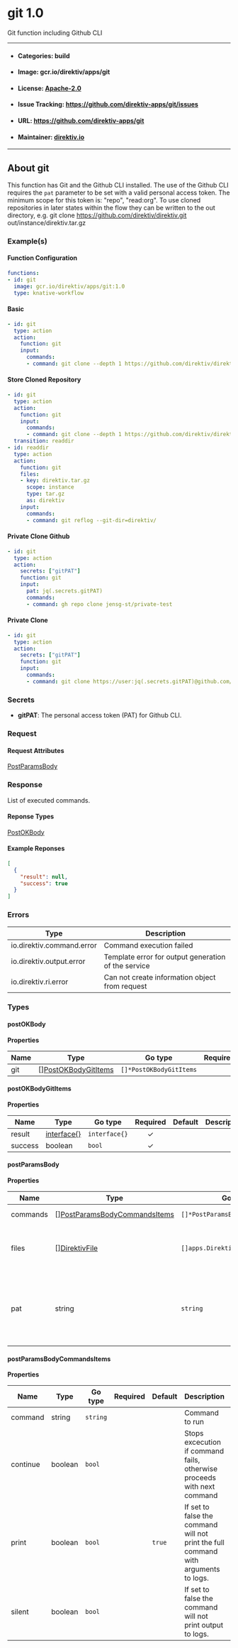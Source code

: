 
# git 1.0

Git function including Github CLI

---
- #### Categories: build
- #### Image: gcr.io/direktiv/apps/git 
- #### License: [Apache-2.0](https://www.apache.org/licenses/LICENSE-2.0)
- #### Issue Tracking: https://github.com/direktiv-apps/git/issues
- #### URL: https://github.com/direktiv-apps/git
- #### Maintainer: [direktiv.io](https://www.direktiv.io) 
---

## About git

This function has Git and the Github CLI installed.  The use of the Github CLI requires the `pat` parameter to be set with a valid personal access token.  The minimum scope for this token is: "repo", "read:org". To use cloned repositories in later states within the flow they can be written to the out directory, e.g.  git clone https://github.com/direktiv/direktiv.git out/instance/direktiv.tar.gz

### Example(s)
  #### Function Configuration
```yaml
functions:
- id: git
  image: gcr.io/direktiv/apps/git:1.0
  type: knative-workflow
```
   #### Basic
```yaml
- id: git
  type: action
  action:
    function: git
    input: 
      commands:
      - command: git clone --depth 1 https://github.com/direktiv/direktiv.git
```
   #### Store Cloned Repository
```yaml
- id: git
  type: action
  action:
    function: git
    input: 
      commands:
      - command: git clone --depth 1 https://github.com/direktiv/direktiv.git out/instance/direktiv.tar.gz
  transition: readdir
- id: readdir
  type: action
  action:
    function: git
    files:
    - key: direktiv.tar.gz
      scope: instance
      type: tar.gz
      as: direktiv
    input:
      commands:
      - command: git reflog --git-dir=direktiv/
```
   #### Private Clone Github
```yaml
- id: git
  type: action
  action:
    secrets: ["gitPAT"]
    function: git
    input: 
      pat: jq(.secrets.gitPAT)
      commands:
      - command: gh repo clone jensg-st/private-test
```
   #### Private Clone
```yaml
- id: git
  type: action
  action:
    secrets: ["gitPAT"]
    function: git
    input: 
      commands:
      - command: git clone https://user:jq(.secrets.gitPAT)@github.com/jensg-st/private-test.git
```

   ### Secrets


- **gitPAT**: The personal access token (PAT) for Github CLI.






### Request



#### Request Attributes
[PostParamsBody](#post-params-body)

### Response
  List of executed commands.
#### Reponse Types
    
  

[PostOKBody](#post-o-k-body)
#### Example Reponses
    
```json
[
  {
    "result": null,
    "success": true
  }
]
```

### Errors
| Type | Description
|------|---------|
| io.direktiv.command.error | Command execution failed |
| io.direktiv.output.error | Template error for output generation of the service |
| io.direktiv.ri.error | Can not create information object from request |


### Types
#### <span id="post-o-k-body"></span> postOKBody

  



**Properties**

| Name | Type | Go type | Required | Default | Description | Example |
|------|------|---------|:--------:| ------- |-------------|---------|
| git | [][PostOKBodyGitItems](#post-o-k-body-git-items)| `[]*PostOKBodyGitItems` |  | |  |  |


#### <span id="post-o-k-body-git-items"></span> postOKBodyGitItems

  



**Properties**

| Name | Type | Go type | Required | Default | Description | Example |
|------|------|---------|:--------:| ------- |-------------|---------|
| result | [interface{}](#interface)| `interface{}` | ✓ | |  |  |
| success | boolean| `bool` | ✓ | |  |  |


#### <span id="post-params-body"></span> postParamsBody

  



**Properties**

| Name | Type | Go type | Required | Default | Description | Example |
|------|------|---------|:--------:| ------- |-------------|---------|
| commands | [][PostParamsBodyCommandsItems](#post-params-body-commands-items)| `[]*PostParamsBodyCommandsItems` |  | | Array of commands. |  |
| files | [][DirektivFile](#direktiv-file)| `[]apps.DirektivFile` |  | | File to create before running commands. |  |
| pat | string| `string` |  | | Used for Github CLI to authenticate (PAT, Personal Access Token). |  |


#### <span id="post-params-body-commands-items"></span> postParamsBodyCommandsItems

  



**Properties**

| Name | Type | Go type | Required | Default | Description | Example |
|------|------|---------|:--------:| ------- |-------------|---------|
| command | string| `string` |  | | Command to run | `git clone https://github.com/direktiv/direktiv.git` |
| continue | boolean| `bool` |  | | Stops excecution if command fails, otherwise proceeds with next command |  |
| print | boolean| `bool` |  | `true`| If set to false the command will not print the full command with arguments to logs. |  |
| silent | boolean| `bool` |  | | If set to false the command will not print output to logs. |  |

 
